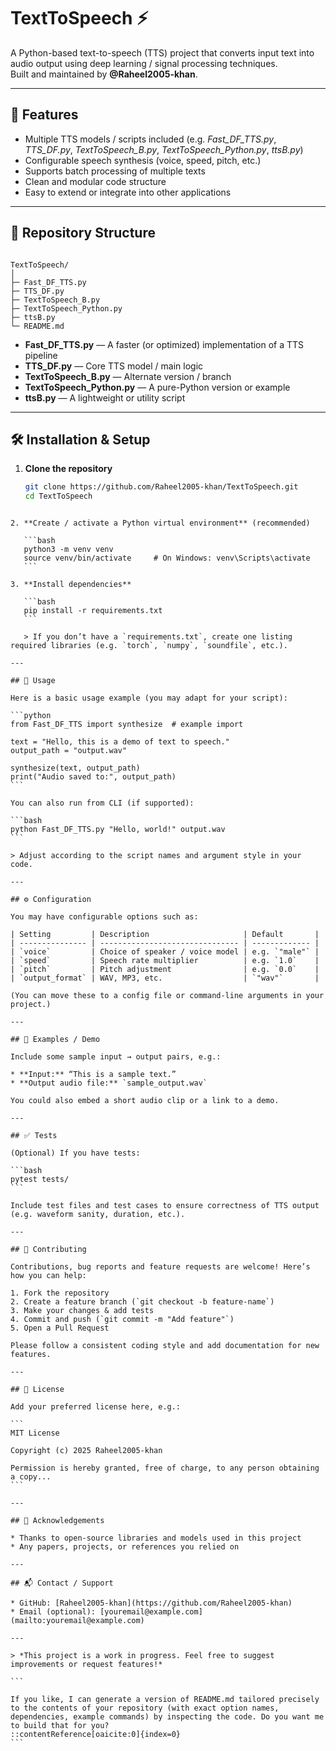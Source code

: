 # TextToSpeech ⚡

A Python-based text-to-speech (TTS) project that converts input text into audio output using deep learning / signal processing techniques.  
Built and maintained by **@Raheel2005-khan**.

---

## 🚀 Features

- Multiple TTS models / scripts included (e.g. *Fast_DF_TTS.py*, *TTS_DF.py*, *TextToSpeech_B.py*, *TextToSpeech_Python.py*, *ttsB.py*)  
- Configurable speech synthesis (voice, speed, pitch, etc.)  
- Supports batch processing of multiple texts  
- Clean and modular code structure  
- Easy to extend or integrate into other applications  

---

## 📁 Repository Structure

```

TextToSpeech/
│
├─ Fast_DF_TTS.py
├─ TTS_DF.py
├─ TextToSpeech_B.py
├─ TextToSpeech_Python.py
├─ ttsB.py
└─ README.md

````

- **Fast_DF_TTS.py** — A faster (or optimized) implementation of a TTS pipeline  
- **TTS_DF.py** — Core TTS model / main logic  
- **TextToSpeech_B.py** — Alternate version / branch  
- **TextToSpeech_Python.py** — A pure-Python version or example  
- **ttsB.py** — A lightweight or utility script  

---

## 🛠️ Installation & Setup

1. **Clone the repository**

   ```bash
   git clone https://github.com/Raheel2005-khan/TextToSpeech.git
   cd TextToSpeech
````

2. **Create / activate a Python virtual environment** (recommended)

   ```bash
   python3 -m venv venv
   source venv/bin/activate     # On Windows: venv\Scripts\activate
   ```

3. **Install dependencies**

   ```bash
   pip install -r requirements.txt
   ```

   > If you don’t have a `requirements.txt`, create one listing required libraries (e.g. `torch`, `numpy`, `soundfile`, etc.).

---

## 🎯 Usage

Here is a basic usage example (you may adapt for your script):

```python
from Fast_DF_TTS import synthesize  # example import

text = "Hello, this is a demo of text to speech."
output_path = "output.wav"

synthesize(text, output_path)
print("Audio saved to:", output_path)
```

You can also run from CLI (if supported):

```bash
python Fast_DF_TTS.py "Hello, world!" output.wav
```

> Adjust according to the script names and argument style in your code.

---

## ⚙️ Configuration

You may have configurable options such as:

| Setting         | Description                     | Default       |
| --------------- | ------------------------------- | ------------- |
| `voice`         | Choice of speaker / voice model | e.g. `"male"` |
| `speed`         | Speech rate multiplier          | e.g. `1.0`    |
| `pitch`         | Pitch adjustment                | e.g. `0.0`    |
| `output_format` | WAV, MP3, etc.                  | `"wav"`       |

(You can move these to a config file or command-line arguments in your project.)

---

## 📂 Examples / Demo

Include some sample input → output pairs, e.g.:

* **Input:** “This is a sample text.”
* **Output audio file:** `sample_output.wav`

You could also embed a short audio clip or a link to a demo.

---

## ✅ Tests

(Optional) If you have tests:

```bash
pytest tests/
```

Include test files and test cases to ensure correctness of TTS output (e.g. waveform sanity, duration, etc.).

---

## 🧩 Contributing

Contributions, bug reports and feature requests are welcome! Here’s how you can help:

1. Fork the repository
2. Create a feature branch (`git checkout -b feature-name`)
3. Make your changes & add tests
4. Commit and push (`git commit -m "Add feature"`)
5. Open a Pull Request

Please follow a consistent coding style and add documentation for new features.

---

## 📄 License

Add your preferred license here, e.g.:

```
MIT License

Copyright (c) 2025 Raheel2005-khan

Permission is hereby granted, free of charge, to any person obtaining a copy...
```

---

## 🧾 Acknowledgements

* Thanks to open-source libraries and models used in this project
* Any papers, projects, or references you relied on

---

## 📬 Contact / Support

* GitHub: [Raheel2005-khan](https://github.com/Raheel2005-khan)
* Email (optional): [youremail@example.com](mailto:youremail@example.com)

---

> *This project is a work in progress. Feel free to suggest improvements or request features!*

```

If you like, I can generate a version of README.md tailored precisely to the contents of your repository (with exact option names, dependencies, example commands) by inspecting the code. Do you want me to build that for you?
::contentReference[oaicite:0]{index=0}
```

